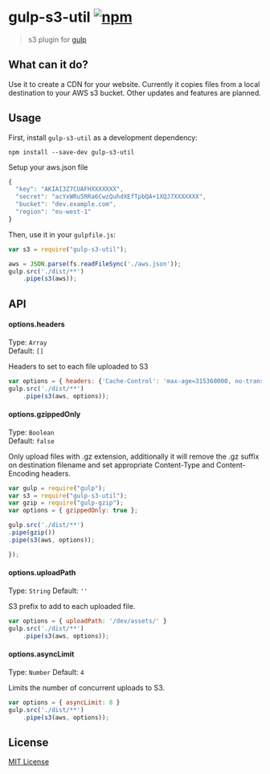 # gulp-s3-util [![npm](https://img.shields.io/npm/0.4.1/npm.svg?style=flat-square)](https://github.com/michaelerobertsjr/gulp-s3-util)

> s3 plugin for [gulp](https://github.com/wearefractal/gulp)

## What can it do?
Use it to create a CDN for your website. Currently it copies files from a local destination to your AWS s3 bucket. Other updates and features are planned.

## Usage

First, install `gulp-s3-util` as a development dependency:

```shell
npm install --save-dev gulp-s3-util
```

Setup your aws.json file
```javascript
{
  "key": "AKIAI3Z7CUAFHXXXXXXX",
  "secret": "acYxWRu5RRa6CwzQuhdXEfTpbQA+1XQJ7XXXXXXX",
  "bucket": "dev.example.com",
  "region": "eu-west-1"
}
```

Then, use it in your `gulpfile.js`:
```javascript
var s3 = require("gulp-s3-util");

aws = JSON.parse(fs.readFileSync('./aws.json'));
gulp.src('./dist/**')
    .pipe(s3(aws));
```

## API


#### options.headers

Type: `Array`          
Default: `[]`

Headers to set to each file uploaded to S3

```javascript
var options = { headers: {'Cache-Control': 'max-age=315360000, no-transform, public'} }
gulp.src('./dist/**')
    .pipe(s3(aws, options));
```

#### options.gzippedOnly

Type: `Boolean`          
Default: `false`

Only upload files with .gz extension, additionally it will remove the .gz suffix on destination filename and set appropriate Content-Type and Content-Encoding headers.

```javascript
var gulp = require("gulp");
var s3 = require("gulp-s3-util");
var gzip = require("gulp-gzip");
var options = { gzippedOnly: true };

gulp.src('./dist/**')
.pipe(gzip())
.pipe(s3(aws, options));

});
```

#### options.uploadPath

Type: `String`
Default: `''`

S3 prefix to add to each uploaded file.

```javascript
var options = { uploadPath: '/dev/assets/' }
gulp.src('./dist/**')
    .pipe(s3(aws, options));
```

#### options.asyncLimit

Type: `Number`
Default: `4`

Limits the number of concurrent uploads to S3.

```javascript
var options = { asyncLimit: 8 }
gulp.src('./dist/**')
    .pipe(s3(aws, options));
```

## License

[MIT License](http://en.wikipedia.org/wiki/MIT_License)

[npm-url]: https://npmjs.org/package/gulp-s3-util

